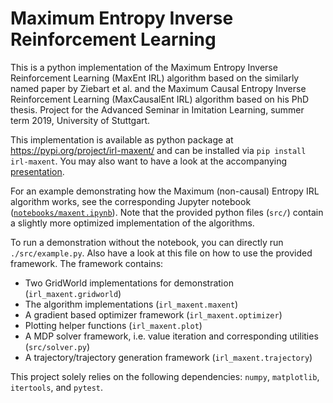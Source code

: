 # Maximum Entropy Inverse Reinforcement Learning

This is a python implementation of the Maximum Entropy Inverse Reinforcement Learning (MaxEnt IRL) algorithm based on the similarly named paper by Ziebart et al. and the Maximum Causal Entropy Inverse Reinforcement Learning (MaxCausalEnt IRL) algorithm based on his PhD thesis.
Project for the Advanced Seminar in Imitation Learning, summer term 2019, University of Stuttgart.

This implementation is available as python package at https://pypi.org/project/irl-maxent/ and can be installed via `pip install irl-maxent`.
You may also want to have a look at the accompanying [presentation][presentation].

For an example demonstrating how the Maximum (non-causal) Entropy IRL algorithm works, see the corresponding Jupyter notebook ([`notebooks/maxent.ipynb`][nb-viewer]).
Note that the provided python files (`src/`) contain a slightly more optimized implementation of the algorithms.

To run a demonstration without the notebook, you can directly run `./src/example.py`.
Also have a look at this file on how to use the provided framework.
The framework contains:
- Two GridWorld implementations for demonstration (`irl_maxent.gridworld`)
- The algorithm implementations (`irl_maxent.maxent`)
- A gradient based optimizer framework (`irl_maxent.optimizer`)
- Plotting helper functions (`irl_maxent.plot`)
- A MDP solver framework, i.e. value iteration and corresponding utilities (`src/solver.py`)
- A trajectory/trajectory generation framework (`irl_maxent.trajectory`)

This project solely relies on the following dependencies: `numpy`, `matplotlib`, `itertools`, and `pytest`.

[nb-viewer]: https://nbviewer.jupyter.org/github/qzed/irl-maxent/blob/master/notebooks/maxent.ipynb
[presentation]: https://nbviewer.jupyter.org/github/qzed/irl-maxent/blob/master/Presentation.pdf
